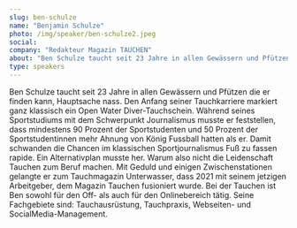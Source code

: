 ```yaml
---
slug: ben-schulze
name: "Benjamin Schulze"
photo: /img/speaker/ben-schulze2.jpeg
social:
company: "Redakteur Magazin TAUCHEN"
about: "Ben Schulze taucht seit 23 Jahre in allen Gewässern und Pfützen die er finden kann, Hauptsache nass. Den Anfang seiner Tauchkarriere markiert ganz klassisch ein Open Water Diver-Tauchschein. Während seines Sportstudiums mit dem Schwerpunkt Journalismus musste er feststellen, dass mindestens 90 Prozent der Sportstudenten und 50 Prozent der Sportstudentinnen mehr Ahnung von König Fussball hatten als er. Damit schwanden die Chancen im klassischen Sportjournalismus Fuß zu fassen rapide. Ein Alternativplan musste her. Warum also nicht die Leidenschaft Tauchen zum Beruf machen. Mit Geduld und einigen Zwischenstationen gelangte er zum Tauchmagazin Unterwasser, dass 2021 mit seinem jetzigen Arbeitgeber, dem Magazin Tauchen fusioniert wurde. Bei der Tauchen ist Ben sowohl für den Off- als auch für den Onlinebereich tätig. Seine Fachgebiete sind: Tauchausrüstung, Tauchpraxis, Webseiten- und SocialMedia-Management."
type: speakers
---
```


Ben Schulze taucht seit 23 Jahre in allen Gewässern und Pfützen die er finden kann, Hauptsache nass. Den Anfang seiner Tauchkarriere markiert ganz klassisch ein Open Water Diver-Tauchschein. Während seines Sportstudiums mit dem Schwerpunkt Journalismus musste er feststellen, dass mindestens 90 Prozent der Sportstudenten und 50 Prozent der Sportstudentinnen mehr Ahnung von König Fussball hatten als er. Damit schwanden die Chancen im klassischen Sportjournalismus Fuß zu fassen rapide. Ein Alternativplan musste her. Warum also nicht die Leidenschaft Tauchen zum Beruf machen. Mit Geduld und einigen Zwischenstationen gelangte er zum Tauchmagazin Unterwasser, dass 2021 mit seinem jetzigen Arbeitgeber, dem Magazin Tauchen fusioniert wurde. Bei der Tauchen ist Ben sowohl für den Off- als auch für den Onlinebereich tätig. Seine Fachgebiete sind: Tauchausrüstung, Tauchpraxis, Webseiten- und SocialMedia-Management.

